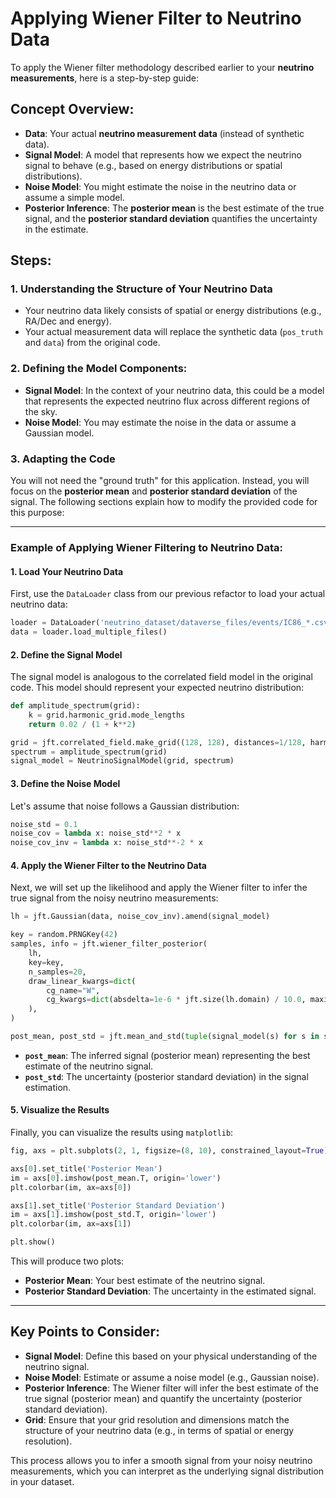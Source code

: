 
# Applying Wiener Filter to Neutrino Data

To apply the Wiener filter methodology described earlier to your **neutrino measurements**, here is a step-by-step guide:

## Concept Overview:

- **Data**: Your actual **neutrino measurement data** (instead of synthetic data).
- **Signal Model**: A model that represents how we expect the neutrino signal to behave (e.g., based on energy distributions or spatial distributions).
- **Noise Model**: You might estimate the noise in the neutrino data or assume a simple model.
- **Posterior Inference**: The **posterior mean** is the best estimate of the true signal, and the **posterior standard deviation** quantifies the uncertainty in the estimate.

## Steps:

### 1. Understanding the Structure of Your Neutrino Data
- Your neutrino data likely consists of spatial or energy distributions (e.g., RA/Dec and energy).
- Your actual measurement data will replace the synthetic data (`pos_truth` and `data`) from the original code.

### 2. Defining the Model Components:
- **Signal Model**: In the context of your neutrino data, this could be a model that represents the expected neutrino flux across different regions of the sky.
- **Noise Model**: You may estimate the noise in the data or assume a Gaussian model.

### 3. Adapting the Code

You will not need the "ground truth" for this application. Instead, you will focus on the **posterior mean** and **posterior standard deviation** of the signal. The following sections explain how to modify the provided code for this purpose:

---

### Example of Applying Wiener Filtering to Neutrino Data:

#### 1. Load Your Neutrino Data

First, use the `DataLoader` class from our previous refactor to load your actual neutrino data:

```python
loader = DataLoader('neutrino_dataset/dataverse_files/events/IC86_*.csv')
data = loader.load_multiple_files()
```

#### 2. Define the Signal Model

The signal model is analogous to the correlated field model in the original code. This model should represent your expected neutrino distribution:

```python
def amplitude_spectrum(grid):
    k = grid.harmonic_grid.mode_lengths
    return 0.02 / (1 + k**2)

grid = jft.correlated_field.make_grid((128, 128), distances=1/128, harmonic_type="fourier")
spectrum = amplitude_spectrum(grid)
signal_model = NeutrinoSignalModel(grid, spectrum)
```

#### 3. Define the Noise Model

Let's assume that noise follows a Gaussian distribution:

```python
noise_std = 0.1
noise_cov = lambda x: noise_std**2 * x
noise_cov_inv = lambda x: noise_std**-2 * x
```

#### 4. Apply the Wiener Filter to the Neutrino Data

Next, we will set up the likelihood and apply the Wiener filter to infer the true signal from the noisy neutrino measurements:

```python
lh = jft.Gaussian(data, noise_cov_inv).amend(signal_model)

key = random.PRNGKey(42)
samples, info = jft.wiener_filter_posterior(
    lh, 
    key=key, 
    n_samples=20, 
    draw_linear_kwargs=dict(
        cg_name="W", 
        cg_kwargs=dict(absdelta=1e-6 * jft.size(lh.domain) / 10.0, maxiter=100)
    ),
)

post_mean, post_std = jft.mean_and_std(tuple(signal_model(s) for s in samples))
```

- **`post_mean`**: The inferred signal (posterior mean) representing the best estimate of the neutrino signal.
- **`post_std`**: The uncertainty (posterior standard deviation) in the signal estimation.

#### 5. Visualize the Results

Finally, you can visualize the results using `matplotlib`:

```python
fig, axs = plt.subplots(2, 1, figsize=(8, 10), constrained_layout=True)

axs[0].set_title('Posterior Mean')
im = axs[0].imshow(post_mean.T, origin='lower')
plt.colorbar(im, ax=axs[0])

axs[1].set_title('Posterior Standard Deviation')
im = axs[1].imshow(post_std.T, origin='lower')
plt.colorbar(im, ax=axs[1])

plt.show()
```

This will produce two plots:
- **Posterior Mean**: Your best estimate of the neutrino signal.
- **Posterior Standard Deviation**: The uncertainty in the estimated signal.

---

## Key Points to Consider:

- **Signal Model**: Define this based on your physical understanding of the neutrino signal.
- **Noise Model**: Estimate or assume a noise model (e.g., Gaussian noise).
- **Posterior Inference**: The Wiener filter will infer the best estimate of the true signal (posterior mean) and quantify the uncertainty (posterior standard deviation).
- **Grid**: Ensure that your grid resolution and dimensions match the structure of your neutrino data (e.g., in terms of spatial or energy resolution).

This process allows you to infer a smooth signal from your noisy neutrino measurements, which you can interpret as the underlying signal distribution in your dataset.
